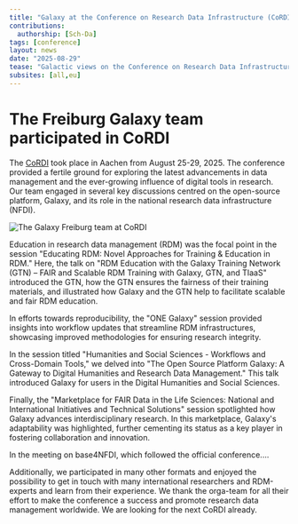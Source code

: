 ```yaml
---
title: "Galaxy at the Conference on Research Data Infrastructure (CoRDI) 2025 in Aachen"
contributions:
  authorship: [Sch-Da]
tags: [conference]
layout: news
date: "2025-08-29"
tease: "Galactic views on the Conference on Research Data Infrastructure"
subsites: [all,eu]
---
```

# The Freiburg Galaxy team participated in CoRDI

The [CoRDI](https://www.nfdi.de/cordi-2025/) took place in Aachen from August 25-29, 2025. 
The conference provided a fertile ground for exploring the latest advancements in data management and the ever-growing influence of digital tools in research. 
Our team engaged in several key discussions centred on the open-source platform, Galaxy, and its role in the national research data infrastructure (NFDI).

![The Galaxy Freiburg team at CoRDI](./Cordi_2025.jpg)

Education in research data management (RDM) was the focal point in the session "Educating RDM: Novel Approaches for Training & Education in RDM."
Here, the talk on "RDM Education with the Galaxy Training Network (GTN) – FAIR and Scalable RDM Training with Galaxy, GTN, and TIaaS" introduced the GTN, how the GTN ensures the fairness of their training materials, and illustrated how Galaxy and the GTN help to facilitate scalable and fair RDM education.

In efforts towards reproducibility, the "ONE Galaxy" session provided insights into workflow updates that streamline RDM infrastructures, showcasing improved methodologies for ensuring research integrity.

In the session titled "Humanities and Social Sciences - Workflows and Cross-Domain Tools," we delved into "The Open Source Platform Galaxy: A Gateway to Digital Humanities and Research Data Management." 
This talk introduced Galaxy for users in the Digital Humanities and Social Sciences.

Finally, the "Marketplace for FAIR Data in the Life Sciences: National and International Initiatives and Technical Solutions" session spotlighted how Galaxy advances interdisciplinary research. 
In this marketplace, Galaxy's adaptability was highlighted, further cementing its status as a key player in fostering collaboration and innovation.

In the meeting on base4NFDI, which followed the official conference....

Additionally, we participated in many other formats and enjoyed the possibility to get in touch with many international researchers and RDM-experts and learn from their experience.
We thank the orga-team for all their effort to make the conference a success and promote research data management worldwide. We are looking for the next CoRDI already.
